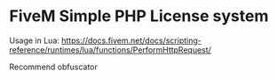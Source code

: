 # FiveM Simple PHP License system

Usage in Lua:
https://docs.fivem.net/docs/scripting-reference/runtimes/lua/functions/PerformHttpRequest/

Recommend obfuscator
